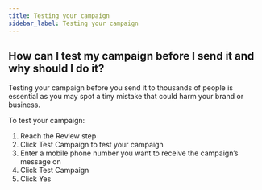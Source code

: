 ```yaml
---
title: Testing your campaign
sidebar_label: Testing your campaign
---
```


## How can I test my campaign before I send it and why should I do it?
Testing your campaign before you send it to thousands of people is essential as you may spot a tiny mistake that could harm your brand or business. 

To test your campaign:
1.	Reach the Review step
2.	Click Test Campaign to test your campaign
3.	Enter a mobile phone number you want to receive the campaign’s message on
4.	Click Test Campaign 
5.	Click Yes
